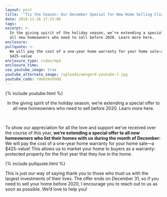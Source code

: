 ```yaml
---
layout: post
title: '‘Tis the Season: Our December Special for New Home Selling Clients'
date: 2019-11-26 17:13:00
tags:
excerpt: >-
  In the giving spirit of the holiday season, we’re extending a special offer to
  all new homeowners who need to sell before 2020. Learn more here.
enclosure:
pullquote: >-
  We will pay the cost of a one-year home warranty for your home sale—a
  $425-value
enclosure_type: video/mp4
enclosure_time:
use_youtube_image: true
youtube_alternate_image: /uploads/wengerd-youtube-7.jpg
youtube_code: rHahtHshhUQ
---
```


{% include youtube.html %}

<center>In the giving spirit of the holiday season, we&rsquo;re extending a special offer to all new homeowners who need to sell before 2020. Learn more here.</center>

&nbsp;

To show our appreciation for all the love and support we’ve received over the course of this year, **we’re extending a special offer to all new homeowners who list their homes with us during the month of December:** We will pay the cost of a one-year home warranty for your home sale—a $425-value\! This allows us to market your home to buyers as a warranty-protected property for the first year that they live in the home.

{% include pullquote.html %}

This is just our way of saying thank you to those who trust us with the largest investments of their lives. The offer ends on December 31, so if you need to sell your home before 2020, I encourage you to reach out to us as soon as possible. We’d love to help you\!

&nbsp;
